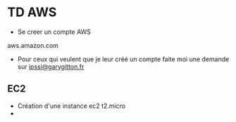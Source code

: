 # TD AWS

- Se creer un compte AWS 

aws.amazon.com

- Pour ceux qui veulent que je leur créé un compte faite moi une demande sur ipssi@garygitton.fr





## EC2 

- Création d'une instance ec2 t2.micro
- 
